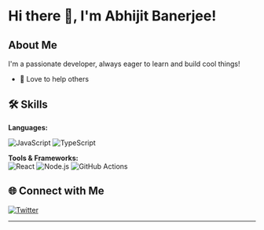 # Hi there 👋, I'm Abhijit Banerjee!



##  About Me
I'm a passionate developer, always eager to learn and build cool things!  
- 🌱 Love to help others


## 🛠️ Skills
**Languages:**  

![JavaScript](https://img.shields.io/badge/-JavaScript-333?style=flat&logo=javascript) 
![TypeScript](https://img.shields.io/badge/-TypeScript-333?style=flat&logo=typescript)

**Tools & Frameworks:**  
![React](https://img.shields.io/badge/-React-333?style=flat&logo=react)
![Node.js](https://img.shields.io/badge/-Node.js-333?style=flat&logo=node.js)
![GitHub Actions](https://img.shields.io/badge/-GitHub%20Actions-333?style=flat&logo=github-actions)





## 🌐 Connect with Me

[![Twitter](https://img.shields.io/badge/-Twitter-1DA1F2?style=flat&logo=twitter)](https://twitter.com/ban_abhy)


---
